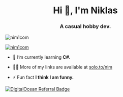 <h1 align="center">Hi 👋, I'm Niklas</h1>
<h3 align="center">A casual hobby dev.</h3>

<p align="left"> <img src="https://komarev.com/ghpvc/?username=nim1com&label=Profile%20views&color=0e75b6&style=flat" alt="nim1com" /> </p>

<p align="left"> <a href="https://github.com/ryo-ma/github-profile-trophy"><img src="https://github-profile-trophy.vercel.app/?username=nim1com" alt="nim1com" /></a> </p>

- 🌱 I’m currently learning **C#.**

- 👨‍💻 More of my links are available at [solo.to/nim](solo.to/nim)

- ⚡ Fun fact **I think I am funny.**

[![DigitalOcean Referral Badge](https://web-platforms.sfo2.digitaloceanspaces.com/WWW/Badge%203.svg)](https://www.digitalocean.com/?refcode=b30acb20e6b1&utm_campaign=Referral_Invite&utm_medium=Referral_Program&utm_source=badge)
